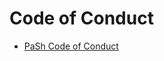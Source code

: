 # Code of Conduct

* [PaSh Code of Conduct](https://github.com/binpash/admin/blob/main/CODE_OF_CONDUCT.md)
